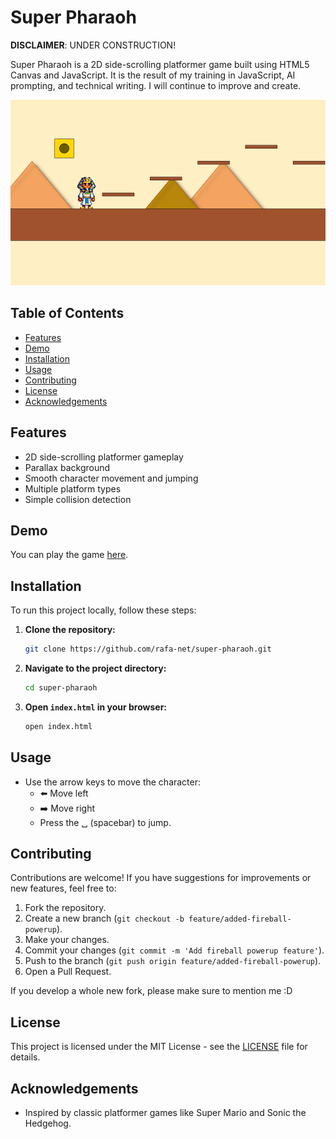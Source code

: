 # Super Pharaoh

**DISCLAIMER**: UNDER CONSTRUCTION!

Super Pharaoh is a 2D side-scrolling platformer game built using HTML5 Canvas and JavaScript. It is the result of my training in JavaScript, AI prompting, and technical writing. I will continue to improve and create.

![Super Pharaoh Screenshot](./assets/sf-screen.png)

## Table of Contents

- [Features](#features)
- [Demo](#demo)
- [Installation](#installation)
- [Usage](#usage)
- [Contributing](#contributing)
- [License](#license)
- [Acknowledgements](#acknowledgements)

## Features

- 2D side-scrolling platformer gameplay
- Parallax background
- Smooth character movement and jumping
- Multiple platform types
- Simple collision detection

## Demo

You can play the game [here](https://rafa-net.github.io/super-pharaoh/).

## Installation

To run this project locally, follow these steps:

1. **Clone the repository:**

    ```sh
    git clone https://github.com/rafa-net/super-pharaoh.git
    ```

2. **Navigate to the project directory:**

    ```sh
    cd super-pharaoh
    ```

3. **Open `index.html` in your browser:**

    ```sh
    open index.html
    ```

## Usage

- Use the arrow keys to move the character:
  - ⬅️ Move left
  - ➡️ Move right
  - Press the ␣ (spacebar) to jump.
  
## Contributing

Contributions are welcome! If you have suggestions for improvements or new features, feel free to:

1. Fork the repository.
2. Create a new branch (`git checkout -b feature/added-fireball-powerup`).
3. Make your changes.
4. Commit your changes (`git commit -m 'Add fireball powerup feature'`).
5. Push to the branch (`git push origin feature/added-fireball-powerup`).
6. Open a Pull Request.

If you develop a whole new fork, please make sure to mention me :D

## License

This project is licensed under the MIT License - see the [LICENSE](LICENSE) file for details.

## Acknowledgements

- Inspired by classic platformer games like Super Mario and Sonic the Hedgehog.

